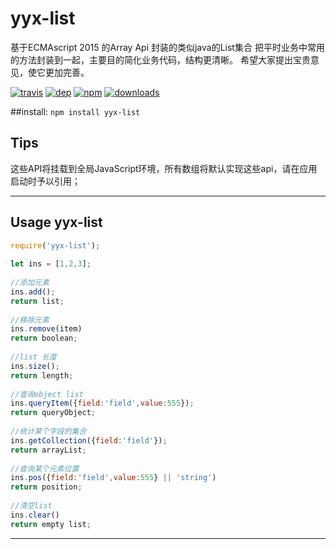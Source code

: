 # yyx-list
基于ECMAscript 2015 的Array Api 封装的类似java的List集合
把平时业务中常用的方法封装到一起，主要目的简化业务代码，结构更清晰。
希望大家提出宝贵意见，使它更加完善。

[![travis][travis-image]][travis-url]
[![dep][dep-image]][dep-url]
[![npm][npm-image]][npm-url]
[![downloads][downloads-image]][downloads-url]

[travis-image]: https://img.shields.io/travis/then/yyx-list.svg?style=flat
[travis-url]: https://travis-ci.org/then/monkeyui
[dep-image]: https://img.shields.io/david/then/yyx-list.svg?style=flat
[dep-url]: https://david-dm.org/then/yyx-list
[npm-image]: https://img.shields.io/npm/v/yyx-list.svg?style=flat
[npm-url]: https://npmjs.org/package/yyx-list
[downloads-image]: https://img.shields.io/npm/dm/yyx-list.svg?style=flat
[downloads-url]: https://npmjs.org/package/yyx-list

##install:
<code>npm install yyx-list</code>

## Tips
这些API将挂载到全局JavaScript环境，所有数组将默认实现这些api，请在应用启动时予以引用；

___________________________________________
## Usage yyx-list 

```javascript
require('yyx-list');
 
let ins = [1,2,3]; 
 
//添加元素
ins.add();
return list;
 
//移除元素
ins.remove(item)
return boolean;
 
//list 长度
ins.size();
return length;
 
//查询object list
ins.queryItem({field:'field',value:555});
return queryObject;
 
//统计某个字段的集合
ins.getCollection({field:'field'});
return arrayList;
 
//查询某个元素位置
ins.pos({field:'field',value:555} || 'string')
return position;
 
//清空list
ins.clear()
return empty list;

```
___________________________________________

